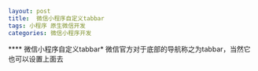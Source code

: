 ```yaml
layout: post
title:  微信小程序自定义tabbar
tags: 小程序 原生微信开发
categories: 微信小程序开发
```

**** 微信小程序自定义tabbar*
 微信官方对于底部的导航称之为tabbar，当然它也可以设置上面去
 
